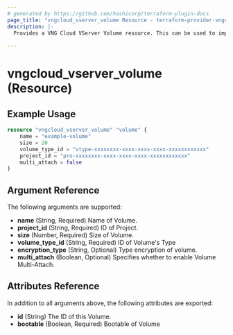 ```yaml
---
# generated by https://github.com/hashicorp/terraform-plugin-docs
page_title: "vngcloud_vserver_volume Resource - terraform-provider-vngcloud"
description: |-
  Provides a VNG Cloud VServer Volume resource. This can be used to import, create, modify, and delete.
  
---
```


# vngcloud_vserver_volume (Resource)



## Example Usage

```terraform
resource "vngcloud_vserver_volume" "volume" {
    name = "example-volume"
    size = 20
    volume_type_id = "vtype-xxxxxxxx-xxxx-xxxx-xxxx-xxxxxxxxxxxx"
    project_id = "pro-xxxxxxxx-xxxx-xxxx-xxxx-xxxxxxxxxxxx"
    multi_attach = false
}
```

## Argument Reference

The following arguments are supported:

- **name** (String, Required) Name of Volume.
- **project_id** (String, Required) ID of Project.
- **size** (Number, Required) Size of Volume.
- **volume_type_id** (String, Required) ID of Volume's Type
- **encryption_type** (String, Optional) Type encryption of volume.
- **multi_attach** (Boolean, Optional) Specifies whether to enable Volume Multi-Attach.

## Attributes Reference

In addition to all arguments above, the following attributes are exported:

- **id** (String) The ID of this Volume.
- **bootable** (Boolean, Required) Bootable of Volume


